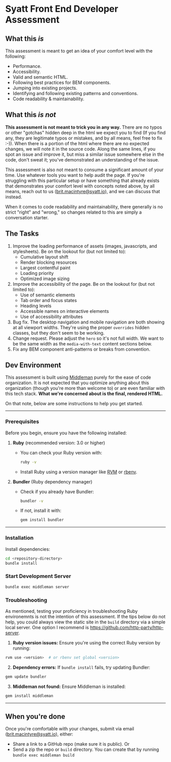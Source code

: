 # Syatt Front End Developer Assessment

## What this *is*

This assessment is meant to get an idea of your comfort level with the following:

* Performance.
* Accessibility.
* Valid and semantic HTML.
* Following best practices for BEM components.
* Jumping into existing projects.
* Identifying and following existing patterns and conventions.
* Code readability & maintainability.

## What this *is not*

**This assessment is not meant to trick you in any way.** There are no typos or other "gotchas" hidden deep in the html we expect you to find (If you find any, they are legitimate typos or mistakes, and by all means, feel free to fix :-)). When there is a portion of the html where there are no expected changes, we will note it in the source code. Along the same lines, if you spot an issue and improve it, but miss a similar issue somewhere else in the code, don't sweat it; you've demonstrated an understanding of the issue.

This assessment is also not meant to consume a significant amount of your time. Use whatever tools you want to help audit the page. If you're struggling with this particular setup or have something that already exists that demonstrates your comfort level with concepts noted above, by all means, reach out to us (brit.macintyre@syatt.io), and we can discuss that instead.
 
When it comes to code readability and maintainability, there generally is no strict "right" and "wrong," so changes related to this are simply a conversation starter.

## The Tasks

1. Improve the loading performance of assets (images, javascripts, and stylesheets). Be on the lookout for (but not limited to):
   * Cumulative layout shift
   * Render blocking resources
   * Largest contentful paint
   * Loading priority
   * Optimized image sizing
2. Improve the accessibility of the page. Be on the lookout for (but not limited to):
   * Use of semantic elements
   * Tab order and focus states
   * Heading levels
   * Accessible names on interactive elements
   * Use of accessibility attributes
3. Bug fix. The desktop navigation and mobile navigation are both showing at all viewport widths. They're using the proper `overrides` hidden classes, but they don't seem to be working.
4. Change request. Please adjust the `hero` so it's not full width. We want to be the same width as the `media-with-text` content sections below.
5. Fix any BEM component anti-patterns or breaks from convention.

## Dev Environment

This assessment is built using [Middleman](https://middlemanapp.com/basics/install/) purely for the ease of code organization. It is not expected that you optimize anything about this organization (though you're more than welcome to) or are even familiar with this tech stack. **What we're concerned about is the final, rendered HTML.**

On that note, below are some instructions to help you get started.

---

### Prerequisites

Before you begin, ensure you have the following installed:

1. **Ruby** (recommended version: 3.0 or higher)
   - You can check your Ruby version with:
     ```bash
     ruby -v
     ```
   - Install Ruby using a version manager like [RVM](https://rvm.io/) or [rbenv](https://github.com/rbenv/rbenv).

2. **Bundler** (Ruby dependency manager)
   - Check if you already have Bundler:
     ```bash
     bundler -v
     ```
   - If not, install it with:
     ```bash
     gem install bundler
     ```

---

### Installation

Install dependencies:
```bash
cd <repository-directory>
bundle install
```

### Start Development Server
```bash
bundle exec middleman server
```

### Troubleshooting
As mentioned, testing your proficiency in troubleshooting Ruby environemnts is not the intention of this assessment. If the tips below do not help, you could always view the static site in the `build` directory via a simple local server. One option I recommend is https://github.com/http-party/http-server.

1. **Ruby version issues:** Ensure you're using the correct Ruby version by running:
  ```bash
  rvm use <version>  # or rbenv set global <version>
  ```
2. **Dependency errors:** If `bundle install` fails, try updating Bundler:
  ```bash
  gem update bundler
  ```
3. **Middleman not found:** Ensure Middleman is installed:
  ```bash
  gem install middleman
  ```

---

## When you're done

Once you're comfortable with your changes, submit via email (brit.macintyre@syatt.io), either:

- Share a link to a GitHub repo (make sure it is public).
Or
- Send a zip the repo or `build` directory. You can create that by running `bundle exec middleman build`